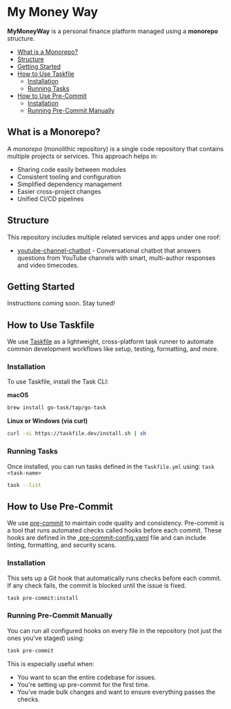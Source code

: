 # My Money Way

**MyMoneyWay** is a personal finance platform managed using a **monorepo** structure.

<!-- mdformat-toc start --slug=github --maxlevel=6 --minlevel=2 -->

- [What is a Monorepo?](#what-is-a-monorepo)
- [Structure](#structure)
- [Getting Started](#getting-started)
- [How to Use Taskfile](#how-to-use-taskfile)
  - [Installation](#installation)
  - [Running Tasks](#running-tasks)
- [How to Use Pre-Commit](#how-to-use-pre-commit)
  - [Installation](#installation-1)
  - [Running Pre-Commit Manually](#running-pre-commit-manually)

<!-- mdformat-toc end -->

## What is a Monorepo?<a name="what-is-a-monorepo"></a>

A *monorepo* (monolithic repository) is a single code repository that contains multiple projects or services. This approach helps in:

- Sharing code easily between modules
- Consistent tooling and configuration
- Simplified dependency management
- Easier cross-project changes
- Unified CI/CD pipelines

## Structure<a name="structure"></a>

This repository includes multiple related services and apps under one roof:

- [youtube-channel-chatbot](youtube-channel-chatbot) - Conversational chatbot that answers questions from YouTube channels with smart, multi-author responses and video timecodes.

## Getting Started<a name="getting-started"></a>

Instructions coming soon. Stay tuned!

## How to Use Taskfile<a name="how-to-use-taskfile"></a>

We use [Taskfile](https://taskfile.dev) as a lightweight, cross-platform task runner to automate common development workflows like setup, testing, formatting, and more.

### Installation<a name="installation"></a>

To use Taskfile, install the Task CLI:

**macOS**

```bash
brew install go-task/tap/go-task
```

**Linux or Windows (via curl)**

```bash
curl -sL https://taskfile.dev/install.sh | sh
```

### Running Tasks<a name="running-tasks"></a>

Once installed, you can run tasks defined in the `Taskfile.yml` using: `task <task-name>`

```bash
task --list
```

## How to Use Pre-Commit<a name="how-to-use-pre-commit"></a>

We use [pre-commit](https://pre-commit.com/) to maintain code quality and consistency.
Pre-commit is a tool that runs automated checks called hooks before each commit.
These hooks are defined in the [.pre-commit-config.yaml](.pre-commit-config.yaml) file and can include linting, formatting, and security scans.

### Installation<a name="installation-1"></a>

This sets up a Git hook that automatically runs checks before each commit. If any check fails, the commit is blocked until the issue is fixed.

```bash
task pre-commit:install
```

### Running Pre-Commit Manually<a name="running-pre-commit-manually"></a>

You can run all configured hooks on every file in the repository (not just the ones you've staged) using:

```bash
task pre-commit
```

This is especially useful when:

- You want to scan the entire codebase for issues.
- You're setting up pre-commit for the first time.
- You’ve made bulk changes and want to ensure everything passes the checks.
